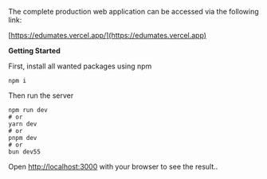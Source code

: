 The complete production web application can be accessed via the following link:

[https://edumates.vercel.app/](https://edumates.vercel.app)

**Getting Started**

First, install all wanted packages using npm

```
npm i
```

Then run the server

```
npm run dev
# or
yarn dev
# or
pnpm dev
# or
bun dev55
```

Open [http://localhost:3000](http://localhost:3000/) with your browser to see the result..
